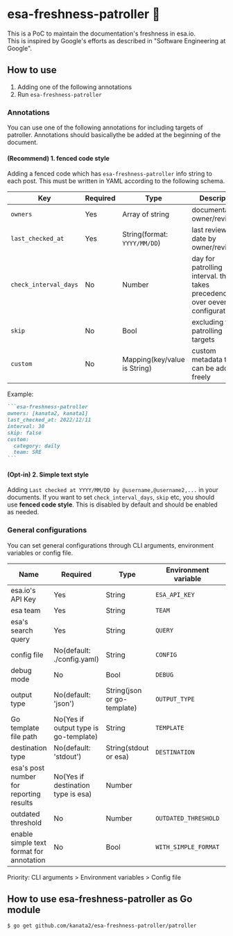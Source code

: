 esa-freshness-patroller :cop:
===

This is a PoC to maintain the documentation's freshness in esa.io.  
This is inspired by Google's efforts as described in "Software Engineering at Google".

## How to use

1. Adding one of the following annotations
2. Run `esa-freshness-patroller`

### Annotations
You can use one of the following annotations for including targets of patroller.
Annotations should basicallythe be added at the beginning of the document.

#### (Recommend) 1. fenced code style
Adding a fenced code which has `esa-freshness-patroller` info string to each post.
This must be written in YAML according to the following schema.

| Key | Required | Type | Description |
| --- | -------- | ---- | ----------- |
| `owners` | Yes | Array of string | documentation owner/reviewer |
| `last_checked_at` | Yes | String(format: `YYYY/MM/DD`) | last reviewed date by owner/reviewers |
| `check_interval_days` | No | Number | day for patrolling interval. this takes precedence over oeverall configuration |
| `skip` | No | Bool | excluding from patrolling targets |
| `custom` | No | Mapping(key/value is String) | custom metadata that can be added freely |


Example:

````markdown
```esa-freshness-patroller
owners: [kanata2, kanata1]
last_checked_at: 2022/12/11
interval: 30
skip: false
custom:
  category: daily
  team: SRE
```
````

#### (Opt-in) 2. Simple text style
Adding `Last checked at YYYY/MM/DD by @username,@username2,...` in your documents.
If you want to set `check_interval_days`, `skip` etc, you should use **fenced code style**.
This is disabled by default and should be enabled as needed.


### General configurations
You can set general configurations through CLI arguments, environment variables or config file.

| Name | Required | Type | Environment variable | CLI argument | key for Config file(YAML) |
| ---- | -------- | ---- | -------------------- | ------------ | ----------------- |
| esa.io's API Key | Yes | String | `ESA_API_KEY` | | esaApiKey (not recommended) |
| esa team | Yes | String | `TEAM` | `--team` | team | 
| esa's search query | Yes | String | `QUERY` | `--query` | query |
| config file | No(default: ./config.yaml) | String | `CONFIG` | `--config` | |
| debug mode | No | Bool | `DEBUG` | | debug |
| output type | No(default: 'json') | String(json or go-template) | `OUTPUT_TYPE` | `--output` | outputType |
| Go template file path | No(Yes if output type is go-template) | String | `TEMPLATE` | `--template` | template |
| destination type | No(default: 'stdout') | String(stdout or esa) | `DESTINATION` | `--destination` | destination |
| esa's post number for reporting results | No(Yes if destination type is esa) | Number | | | esa.reportPostNumber |
| outdated threshold | No | Number | `OUTDATED_THRESHOLD` | `--outdated-threshold` | outdatedThreshold |
| enable simple text format for annotation | No | Bool | `WITH_SIMPLE_FORMAT` | `--with-simple-format` | withSimpleFormat |

Priority: CLI arguments > Environment variables > Config file

## How to use esa-freshness-patroller as Go module

```
$ go get github.com/kanata2/esa-freshness-patroller/patroller
```
